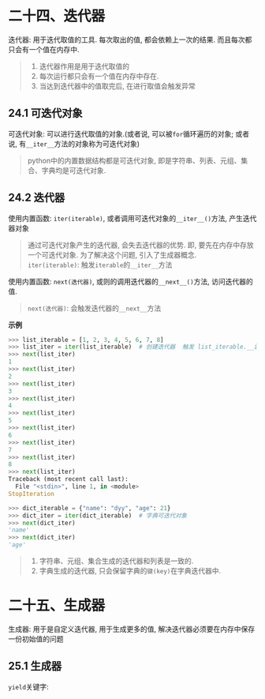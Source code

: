 # 二十四、迭代器
迭代器: 用于迭代取值的工具. 每次取出的值, 都会依赖上一次的结果. 而且每次都只会有一个值在内存中. 
> 1. 迭代器作用是用于迭代取值的
> 2. 每次运行都只会有一个值在内存中存在.
> 3. 当达到迭代器中的值取完后, 在进行取值会触发异常

## 24.1 可迭代对象
可迭代对象: 可以进行迭代取值的对象.(或者说, 可以被`for`循环遍历的对象; 或者说, 有`__iter__`方法的对象称为可迭代对象)
> python中的内置数据结构都是可迭代对象, 即是字符串、列表、元组、集合、字典均是可迭代对象. <br>

## 24.2 迭代器
使用内置函数: `iter(iterable)`, 或者调用可迭代对象的`__iter__()`方法, 产生迭代器对象
> 通过可迭代对象产生的迭代器, 会失去迭代器的优势. 即, 要先在内存中存放一个可迭代对象. 为了解决这个问题, 引入了生成器概念. <br>
> `iter(iterable)`: 触发`iterable`的`__iter__`方法

使用内置函数: `next(迭代器)`, 或则的调用迭代器的`__next__()`方法, 访问迭代器的值.
> `next(迭代器)`: 会触发迭代器的`__next__`方法

**示例**
```python
>>> list_iterable = [1, 2, 3, 4, 5, 6, 7, 8]
>>> list_iter = iter(list_iterable)  # 创建迭代器  触发 list_iterable.__iter__()
>>> next(list_iter)
1
>>> next(list_iter)
2
>>> next(list_iter)
3
>>> next(list_iter)
4
>>> next(list_iter)
5
>>> next(list_iter)
6
>>> next(list_iter)
7
>>> next(list_iter)
8
>>> next(list_iter)
Traceback (most recent call last):
  File "<stdin>", line 1, in <module>
StopIteration

>>> dict_iterable = {"name": "dyy", "age": 21}
>>> dict_iter = iter(dict_iterable)  # 字典可迭代对象
>>> next(dict_iter)
'name'
>>> next(dict_iter)
'age'
```
> 1. 字符串、元组、集合生成的迭代器和列表是一致的.
> 2. 字典生成的迭代器, 只会保留字典的`键(key)`在字典迭代器中.

# 二十五、生成器
生成器: 用于是自定义迭代器, 用于生成更多的值, 解决迭代器必须要在内存中保存一份初始值的问题

## 25.1 生成器

`yield`关键字: 


